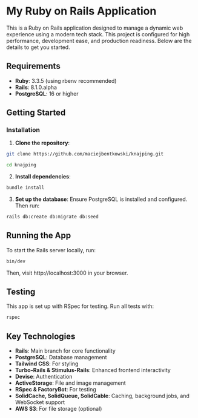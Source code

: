 # My Ruby on Rails Application

This is a Ruby on Rails application designed to manage a dynamic web experience using a modern tech stack. This project is configured for high performance, development ease, and production readiness. Below are the details to get you started.
## Requirements

- **Ruby**: 3.3.5 (using rbenv recommended)
- **Rails**: 8.1.0.alpha
- **PostgreSQL**: 16 or higher
## Getting Started

### Installation

1. **Clone the repository**:
```bash
git clone https://github.com/maciejbentkowski/knajping.git

cd knajping
```

2. **Install dependencies**:
```bash
bundle install
```

3. **Set up the database**: Ensure PostgreSQL is installed and configured. Then run:
```bash
rails db:create db:migrate db:seed
```
## Running the App

To start the Rails server locally, run:
   ```bash
   bin/dev
   ```
   
Then, visit http://localhost:3000 in your browser.
## Testing

This app is set up with RSpec for testing. Run all tests with:

```bash
rspec
```
## Key Technologies

- **Rails**: Main branch for core functionality
- **PostgreSQL**: Database management
- **Tailwind CSS**: For styling
- **Turbo-Rails & Stimulus-Rails**: Enhanced frontend interactivity
- **Devise**: Authentication
- **ActiveStorage**: File and image management
- **RSpec & FactoryBot**: For testing
- **SolidCache, SolidQueue, SolidCable**: Caching, background jobs, and WebSocket support
- **AWS S3**: For file storage (optional)
